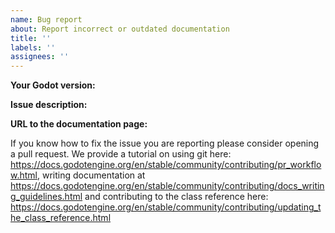 ```yaml
---
name: Bug report
about: Report incorrect or outdated documentation
title: ''
labels: ''
assignees: ''
---
```


**Your Godot version:**

**Issue description:**

**URL to the documentation page:**

If you know how to fix the issue you are reporting please
consider opening a pull request. We provide a tutorial on
using git here: https://docs.godotengine.org/en/stable/community/contributing/pr_workflow.html,
writing documentation at https://docs.godotengine.org/en/stable/community/contributing/docs_writing_guidelines.html
and contributing to the class reference here: https://docs.godotengine.org/en/stable/community/contributing/updating_the_class_reference.html

